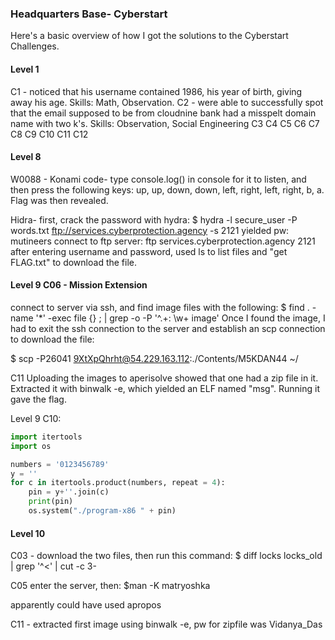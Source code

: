 ### Headquarters Base- Cyberstart

Here's a basic overview of how I got the solutions to the Cyberstart Challenges.

#### Level 1

C1 - noticed that his username contained 1986, his year of birth, giving away his age. Skills: Math, Observation.
C2 - were able to successfully spot that the email supposed to be from cloudnine bank had a misspelt domain name with two k's. Skills: Observation, Social Engineering
C3
C4
C5
C6
C7
C8
C9
C10
C11
C12

#### Level 8

W0088 - Konami code- type console.log() in console for it to listen, and then press the following keys: up, up, down, down, left, right, left, right, b, a. Flag was then revealed.

Hidra- 
first, crack the password with hydra:
$ hydra -l secure_user -P words.txt ftp://services.cyberprotection.agency -s 2121
yielded pw: mutineers
connect to ftp server:
ftp services.cyberprotection.agency 2121
after entering username and password, used ls to list files and "get FLAG.txt" to download the file.

#### Level 9 C06 - Mission Extension

connect to server via ssh, and find image files with the following:
$ find . -name '*' -exec file {} \; | grep -o -P '^.+: \w+ image'
Once I found the image, I had to exit the ssh connection to the server and establish an scp connection to download the file:

$ scp -P26041 9XtXpQhrht@54.229.163.112:./Contents/M5KDAN44 ~/

C11
Uploading the images to aperisolve showed that one had a zip file in it. Extracted it with binwalk -e, which yielded an ELF named "msg". Running it gave the flag. 

Level 9 C10: 
```python
import itertools
import os

numbers = '0123456789'
y = ''
for c in itertools.product(numbers, repeat = 4):
    pin = y+''.join(c)
    print(pin)
    os.system("./program-x86 " + pin)
```


#### Level 10

C03 - download the two files, then run this command:
$ diff locks locks_old | grep '^<' | cut -c 3-

C05
enter the server, then:
$man -K matryoshka

apparently could have used apropos

C11 - extracted first image using binwalk -e, pw for zipfile was Vidanya_Das
